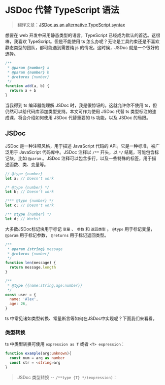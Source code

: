 # JSDoc 代替 TypeScript 语法

> 翻译文章：[JSDoc as an alternative TypeScript syntax](https://alexharri.com/blog/jsdoc-as-an-alternative-typescript-syntax)

想要在 web 开发中采用静态类型的语言，TypeScript 已经成为默认的首选。这很棒，我喜欢 TypeScript。但是不能使用 ts 怎么办呢？无论是工具约束还是不喜欢静态类型的团队，都可能遇到需要纯 js 的情况。这时候，JSDoc 就是一个很好的选择。

```js
/**
 * @param {number} a
 * @param {number} b
 * @returns {number}
 */
function add(a, b) {
  return a + b
}
```

当我得到 ts 编译器能理解 JSDoc 时，我是很惊讶的。这就允许你不使用 ts，但仍然可以给代码库添加类型支持。本文可作为使用 JSDoc 代替 ts 类型标注的速成课，将会介绍如何使用 JSDoc 代替重要的 ts 功能，以及 JSDoc 的局限。

## JSDoc

JSDoc 是一种注释风格，用于描述 JavaScript 代码的 API。它是一种标准，被广泛用于 JavaScript 代码库中。JSDoc 注释以 `/**` 开头，以 `*/` 结尾，可能包含标记块，比如 `@param` 。JSDoc 注释可以包含多行，以及一些特殊的标签，用于描述函数、类、变量等。

```js
// @type {number}
let a; // Doesn't work

/* @type {number} */
let b; // Doesn't work

/*** @type {number} */
let c; // Doesn't work

/** @type {number} */
let d; // Works!
```

大多数JSDoc标记块用于标记 `变量` 、 `参数` 和 `返回类型` 。 `@type` 用于标记变量， `@param` 用于标记参数， `@returns` 用于标记返回类型。

```js
/**
 * @param {string} message
 * @returns {number}
 */
function len(message) {
  return message.length
}

/**
 * @type {{name:string,age:number}}
 */
const user = {
  name: 'Alex',
  age: 26,
}
```
ts 中常见诸如类型转换、常量断言等如何在JSDoc中实现呢？下面我们来看看。

### 类型转换

ts 中类型转换可使用 `expression as T` 或者 `<T> expression`：

```ts
function example(arg:unknown){
  const num = arg as number
  const str = <string>arg
}
```

>JSDoc 类型转换 -- `/**type {T} */(expression)`：

```js
```
